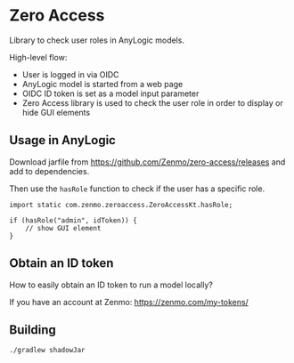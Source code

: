 Zero Access
===

Library to check user roles in AnyLogic models.

High-level flow:

- User is logged in via OIDC
- AnyLogic model is started from a web page
- OIDC ID token is set as a model input parameter
- Zero Access library is used to check the user role in order to display or hide GUI elements

## Usage in AnyLogic

Download jarfile from https://github.com/Zenmo/zero-access/releases and add to dependencies.

Then use the `hasRole` function to check if the user has a specific role.

```jshelllanguage
import static com.zenmo.zeroaccess.ZeroAccessKt.hasRole;

if (hasRole("admin", idToken)) {
    // show GUI element
}
```

## Obtain an ID token

How to easily obtain an ID token to run a model locally?

If you have an account at Zenmo: https://zenmo.com/my-tokens/

## Building

```
./gradlew shadowJar
```
